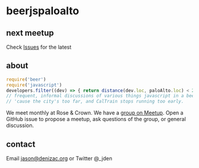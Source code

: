 beerjspaloalto
============

## next meetup
Check [Issues](https://github.com/beerjs/paloalto/issues/) for the latest

## about

```js
require('beer')
require('javascript')
developers.filter((dev) => { return distance(dev.loc, paloAlto.loc) < 20; }).forEach(inviteForBeer);
// frequent, informal discussions of various things javascript in a beer-enriched environment.
// 'cause the city's too far, and CalTrain stops running too early.
```

We meet monthly at Rose & Crown. We have a [group on Meetup](http://www.meetup.com/beer-js-palo-alto/). Open a GitHub issue to propose a meetup, ask questions of the group, or general discussion.

## contact
Email jason@denizac.org or Twitter @_jden
